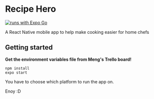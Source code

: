 # Recipe Hero
[![runs with Expo Go](https://img.shields.io/badge/Runs%20with%20Expo%20Go-000.svg?style=flat-square&logo=EXPO&labelColor=f3f3f3&logoColor=000)](https://expo.io/client)


A React Native mobile app to help make cooking easier for home chefs
## Getting started

**Get the environment variables file from Meng's Trello board!**

```
npm install
expo start
```

You have to choose which platform to run the app on.

Enoy :D